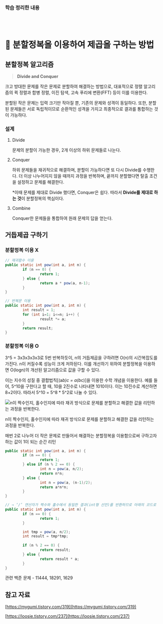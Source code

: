 ### 학습 정리한 내용
<br/>
<br/>

# 📍 분할정복을 이용하여 제곱을 구하는 방법
## 분할정복 알고리즘

> ********Divide and Conquer********
> 

크고 방대한 문제를 작은 문제로 분할하여 해결하는 방법으로, 대표적으로 정렬 알고리즘의 퀵 정렬과 합병 정렬, 이진 탐색, 고속 푸리에 변환(FFT) 등이 이를 이용한다. 

분할된 작은 문제는 입력 크기만 작아질 뿐, 기존의 문제와 성격이 동일하다. 또한, 분할된 문제들은 서로 독립적이므로 순환적인 성격을 가지고 최종적으로 결과를 통합하는 것이 가능하다. 

### 설계

1. Divide
    
    문제의 분할이 가능한 경우, 2개 이상의 하위 문제들로 나눈다.
    
2. Conquer
    
    하위 문제들을 재귀적으로 해결하며, 분할이 가능하다면 또 다시 Divide를 수행한다. 더 이상 나누어지지 않을 때까지 과정을 반복하며, 끝까지 분할했다면 탈출 조건을 설정하고 문제를 해결한다.
    
    *이때 문제를 제대로 Divide 했다면, Conquer은 쉽다. 따라서 **Divide를 제대로 하는 것**이 분할정복의 핵심이다. 
    
3. Combine
    
    Conquer한 문제들을 통합하여 원래 문제의 답을 얻는다.
    

## 거듭제곱 구하기

### 분할정복 이용 X

```java
// 재귀함수 이용
public static int pow(int a, int n) {
		if (n == 0) {
				return 1;
		} else {
				return a * pow(a, n-1);
		}
}

// 반복문 이용
public static int pow(int a, int n) {
		int result = 1;
		for (int i=1; i<=n; i++) {
				result *= a;
		}
		return result;
}
```

### 분할정복 이용 O

3^5 = 3x3x3x3x3로 5번 반복하듯이, n의 거듭제곱을 구하려면 O(n)의 시간복잡도를 가진다. n이 커질수록 성능이 크게 저하된다. 이를 개선하기 위하여 분할정복을 이용하면 O(logn)의 개선된 알고리즘으로 값을 구할 수 있다. 

이는 지수의 성질 중 결합법칙[(a*b)c = a(b*c)]을 이용한 수학 개념을 이용한다. 예를 들어, 5^10을 구한다고 할 때, 10을 2진수로 나타내면 1010이다. 이는 10진수로 계산하면 8+2이다. 따라서 5^10 = 5^8 * 5^2로 나눌 수 있다.

![n이 짝수인지, 홀수인지에 따라 재귀 방식으로 문제를 분할하고 해결한 값을 리턴하는 과정을 반복한다. ](https://s3-us-west-2.amazonaws.com/secure.notion-static.com/ca0bca81-2ee3-4316-b7ff-53a7bb9f41b1/Untitled.png)

n이 짝수인지, 홀수인지에 따라 재귀 방식으로 문제를 분할하고 해결한 값을 리턴하는 과정을 반복한다. 

매번 2로 나누어 더 작은 문제로 만들어서 해결하는 분할정복을 이용함으로써 구하고자 하는 값이 1이 되는 순간 리턴

```java
public static int pow(int a, int n) {
		if (n == 0) {
				return 1;
		} else if (n % 2 == 0) {
				int n = pow(a, n/2);
				return n*n;
		} else {
				int n = pow(a, (n-1)/2);
				return a*n*n;
		}
}

// → ‘/’ 연산자가 짝수와 홀수에서 동일한 결과(int형 선언)를 반환하므로 아래의 코드로 간결하게 나타낼 수 있다.
public static int pow(int a, int n) {
		if (n == 0) {
				return 1;
		}

		int tmp = pow(a, n/2);
		int result = tmp*tmp;
		
		if (n % 2 == 0) {
				return result;
		} else {
				return result * a;
		}
}
```

관련 백준 문제 - 11444, 18291, 1629

## 참고 자료

[https://mygumi.tistory.com/319](https://mygumi.tistory.com/319)

[https://loosie.tistory.com/237](https://loosie.tistory.com/237)
